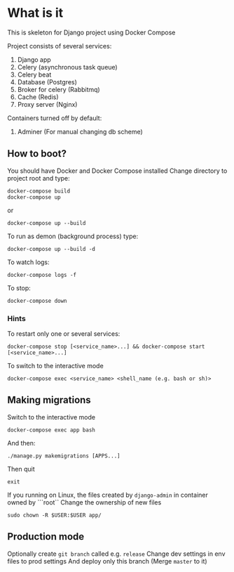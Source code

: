 # What is it

This is skeleton for Django project using Docker Compose

Project consists of several services:
1. Django app
2. Celery (asynchronous task queue)
3. Celery beat
4. Database (Postgres)
5. Broker for celery (Rabbitmq)
6. Cache (Redis)
7. Proxy server (Nginx)

Containers turned off by default:
1. Adminer (For manual changing db scheme)

## How to boot?

You should have Docker and Docker Compose installed
Change directory to project root and type:
```
docker-compose build
docker-compose up
```
or
```
docker-compose up --build
```

To run as demon (background process) type:
```
docker-compose up --build -d
```

To watch logs:
```
docker-compose logs -f
```

To stop:
```
docker-compose down
```

### Hints
To restart only one or several services:
```
docker-compose stop [<service_name>...] && docker-compose start [<service_name>...]
```

To switch to the interactive mode
```
docker-compose exec <service_name> <shell_name (e.g. bash or sh)>
```
## Making migrations

Switch to the interactive mode
```
docker-compose exec app bash
```

And then:

```
./manage.py makemigrations [APPS...]
```

Then quit
```
exit
```
If you running on Linux, the files created by ```django-admin``` in container owned by ```root``
Change the ownership of new files
```
sudo chown -R $USER:$USER app/
```

## Production mode
Optionally create ```git branch``` called e.g. ```release```
Change dev settings in env files to prod settings
And deploy only this branch (Merge ```master``` to it)
